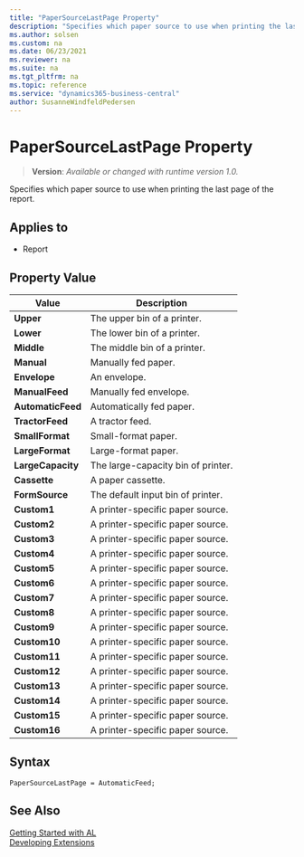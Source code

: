 ```yaml
---
title: "PaperSourceLastPage Property"
description: "Specifies which paper source to use when printing the last page of the report."
ms.author: solsen
ms.custom: na
ms.date: 06/23/2021
ms.reviewer: na
ms.suite: na
ms.tgt_pltfrm: na
ms.topic: reference
ms.service: "dynamics365-business-central"
author: SusanneWindfeldPedersen
---
```

[//]: # (START>DO_NOT_EDIT)
[//]: # (IMPORTANT:Do not edit any of the content between here and the END>DO_NOT_EDIT.)
[//]: # (Any modifications should be made in the .xml files in the ModernDev repo.)
# PaperSourceLastPage Property
> **Version**: _Available or changed with runtime version 1.0._

Specifies which paper source to use when printing the last page of the report.

## Applies to
-   Report

## Property Value

|Value|Description|
|-----------|---------------------------------------|
|**Upper**|The upper bin of a printer.|
|**Lower**|The lower bin of a printer.|
|**Middle**|The middle bin of a printer.|
|**Manual**|Manually fed paper.|
|**Envelope**|An envelope.|
|**ManualFeed**|Manually fed envelope.|
|**AutomaticFeed**|Automatically fed paper.|
|**TractorFeed**|A tractor feed.|
|**SmallFormat**|Small-format paper.|
|**LargeFormat**|Large-format paper.|
|**LargeCapacity**|The large-capacity bin of printer.|
|**Cassette**|A paper cassette.|
|**FormSource**|The default input bin of printer.|
|**Custom1**|A printer-specific paper source.|
|**Custom2**|A printer-specific paper source.|
|**Custom3**|A printer-specific paper source.|
|**Custom4**|A printer-specific paper source.|
|**Custom5**|A printer-specific paper source.|
|**Custom6**|A printer-specific paper source.|
|**Custom7**|A printer-specific paper source.|
|**Custom8**|A printer-specific paper source.|
|**Custom9**|A printer-specific paper source.|
|**Custom10**|A printer-specific paper source.|
|**Custom11**|A printer-specific paper source.|
|**Custom12**|A printer-specific paper source.|
|**Custom13**|A printer-specific paper source.|
|**Custom14**|A printer-specific paper source.|
|**Custom15**|A printer-specific paper source.|
|**Custom16**|A printer-specific paper source.|

[//]: # (IMPORTANT: END>DO_NOT_EDIT)


## Syntax

```AL
PaperSourceLastPage = AutomaticFeed;
```

## See Also  
[Getting Started with AL](../devenv-get-started.md)  
[Developing Extensions](../devenv-dev-overview.md)  